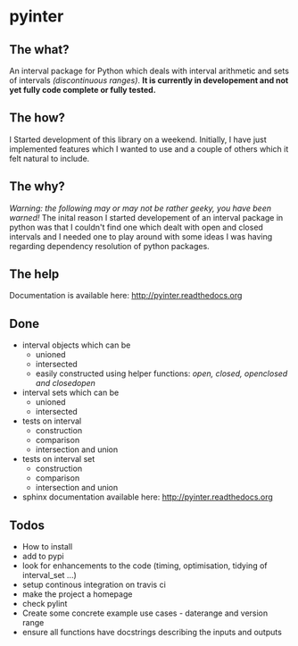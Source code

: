pyinter
=======

The what?
---------
An interval package for Python which deals with interval arithmetic and sets of intervals *(discontinuous ranges)*. **It is currently in developement and not yet fully code complete or fully tested.**

The how?
--------
I Started development of this library on a weekend. Initially, I have just implemented features which I wanted to use and a couple of others which it felt natural to include.

The why?
--------
*Warning: the following may or may not be rather geeky, you have been warned!* The inital reason I started developement of an interval package in python was that I couldn't find one which dealt with open and closed intervals and I needed one to play around with some ideas I was having regarding dependency resolution of python packages.

The help
--------
Documentation is available here: http://pyinter.readthedocs.org

Done
----
- interval objects which can be
    - unioned
    - intersected
    - easily constructed using helper functions: *open, closed, openclosed and closedopen*
- interval sets which can be
    - unioned
    - intersected
- tests on interval
    - construction
    - comparison
    - intersection and union
- tests on interval set
	- construction
	- comparison
	- intersection and union
- sphinx documentation available here: http://pyinter.readthedocs.org

Todos
-----
- How to install
- add to pypi
- look for enhancements to the code (timing, optimisation, tidying of interval_set ...)
- setup continous integration on travis ci
- make the project a homepage
- check pylint
- Create some concrete example use cases - daterange and version range
- ensure all functions have docstrings describing the inputs and outputs
